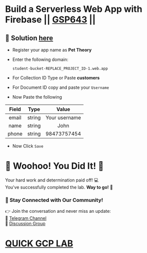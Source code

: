 # Build a Serverless Web App with Firebase || [GSP643](https://www.cloudskillsboost.google/focuses/8391?parent=catalog) ||

## 🔑 Solution [here](https://youtu.be/2fhkexvwMEY)

* Register your app name as **Pet Theory**

* Enter the following domain:
  ```
  student-bucket-REPLACE_PROJECT_ID-1.web.app
  ```

* For Collection ID Type or Paste **customers**

* For Document ID copy and paste your `Username`

* Now Paste the following

| Field |  Type  | Value |
| :---: | :----: | :----: |
| email | string | Your username |
| name  | string | John |
| phone | string | 98473757454 |

* Now Click `Save`

# 🎉 Woohoo! You Did It! 🎉  

Your hard work and determination paid off! 💻  
You've successfully completed the lab. **Way to go!** 🚀

### 💬 Stay Connected with Our Community!  
👉 Join the conversation and never miss an update:  
📢 [Telegram Channel](https://t.me/quickgcplab)  
👥 [Discussion Group](https://t.me/quickgcplabchats)  

# [QUICK GCP LAB](https://www.youtube.com/@quickgcplab)
